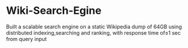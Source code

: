 # Wiki-Search-Egine
Built a scalable search engine on a static Wikipedia dump of 64GB using distributed indexing,searching and ranking, with response time of≤1 sec from query input
